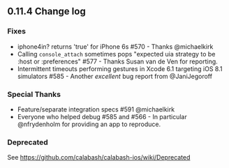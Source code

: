 ## 0.11.4 Change log

### Fixes

* iphone4in? returns 'true' for iPhone 6s #570 - Thanks @michaelkirk
* Calling `console_attach` sometimes pops "expected uia strategy to be :host or :preferences" #577 - Thanks Susan van de Ven for reporting.
* Intermittent timeouts performing gestures in Xcode 6.1 targeting iOS 8.1 simulators #585 - Another _excellent_ bug report from @JaniJegoroff

### Special Thanks

* Feature/separate integration specs #591 @michaelkirk
* Everyone who helped debug #585 and #566 - In particular @nfrydenholm for providing an app to reproduce.

### Deprecated

See https://github.com/calabash/calabash-ios/wiki/Deprecated
